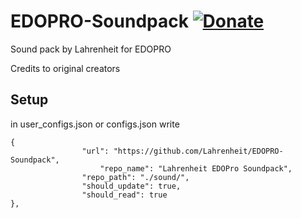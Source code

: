 # EDOPRO-Soundpack [![Donate](https://tinyurl.com/2fjj49ru)](http://tinyurl.com/lahrenheit)

Sound pack by Lahrenheit for EDOPRO

Credits to original creators


## Setup

in user_configs.json or configs.json write

```
{
     			"url": "https://github.com/Lahrenheit/EDOPRO-Soundpack",
      		        "repo_name": "Lahrenheit EDOPro Soundpack",
     			"repo_path": "./sound/",
     			"should_update": true,
     			"should_read": true
},
```

